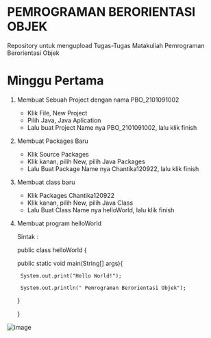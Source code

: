 # PEMROGRAMAN BERORIENTASI OBJEK
Repository untuk mengupload Tugas-Tugas Matakuliah Pemrograman Berorientasi Objek



# Minggu Pertama

1. Membuat Sebuah Project dengan nama PBO_2101091002
   * Klik File, New Project
   * Pilih Java, Java Aplication
   * Lalu buat Project Name nya PBO_2101091002, lalu klik finish

2. Membuat Packages Baru
   * Klik Source Packages
   * Klik kanan, pilih New, pilih Java Packages
   * Lalu Buat Package Name nya Chantika120922, lalu klik finish

3. Membuat class baru
   * Klik Packages Chantika120922
   * Klik kanan, pilih New, pilih Java Class
   * Lalu Buat Class Name nya helloWorld, lalu klik finish

4. Membuat program helloWorld
   
   Sintak :
   
   public class helloWorld {
    
    public static void main(String[] args){
        
        System.out.print("Hello World!");
        
        System.out.println(" Pemrograman Berorientasi Objek");
    
    }
   
   }
  
![image](https://user-images.githubusercontent.com/70676084/192139163-2743d75c-153a-42a0-a308-a63fb703dfb0.png)






